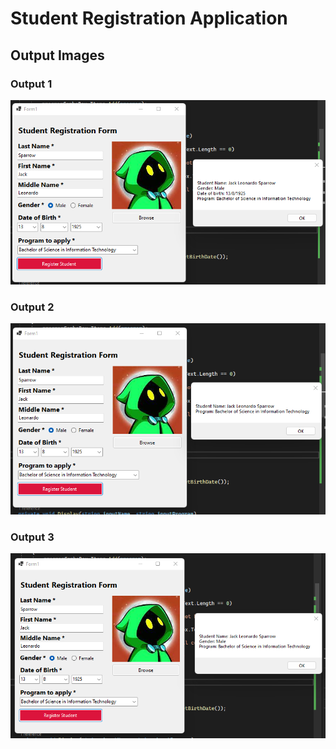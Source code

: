 # Student Registration Application

## Output Images

### Output 1

![Output Image 3](Images/Output3.png)

### Output 2

![Output Image 2](Images/Output2.png)

### Output 3

![Output Image 1](Images/Output1.png)
